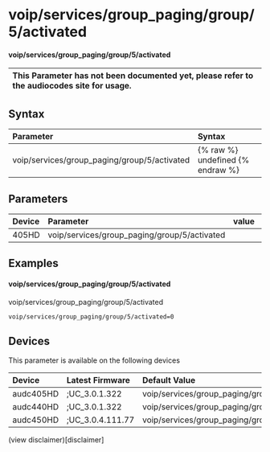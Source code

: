 ﻿---
description: voip/services/group_paging/group/5/activated
search: false
---

# voip/services/group_paging/group/5/activated

#### voip/services/group_paging/group/5/activated


| This Parameter has not been documented yet, please refer to the audiocodes site for usage.  |
| :--- |

## Syntax
| Parameter | Syntax |
| :--- | :--- |
|voip/services/group_paging/group/5/activated | {% raw %} undefined {% endraw %} |

## Parameters
|Device|Parameter|value|Description|
|:---|:---|:---|:---|
| 405HD | voip/services/group_paging/group/5/activated |  |  |

## Examples
#### voip/services/group_paging/group/5/activated

voip/services/group_paging/group/5/activated

```
voip/services/group_paging/group/5/activated=0
```

## Devices
This parameter is available on the following devices

| Device | Latest Firmware | Default Value |
|:---|:---|:---|
| audc405HD | ;UC_3.0.1.322 | voip/services/group_paging/group/5/activated=0 
| audc440HD | ;UC_3.0.1.322 | voip/services/group_paging/group/5/activated=0 
| audc450HD | ;UC_3.0.4.111.77 | voip/services/group_paging/group/5/activated=0 

(view disclaimer)[disclaimer]
